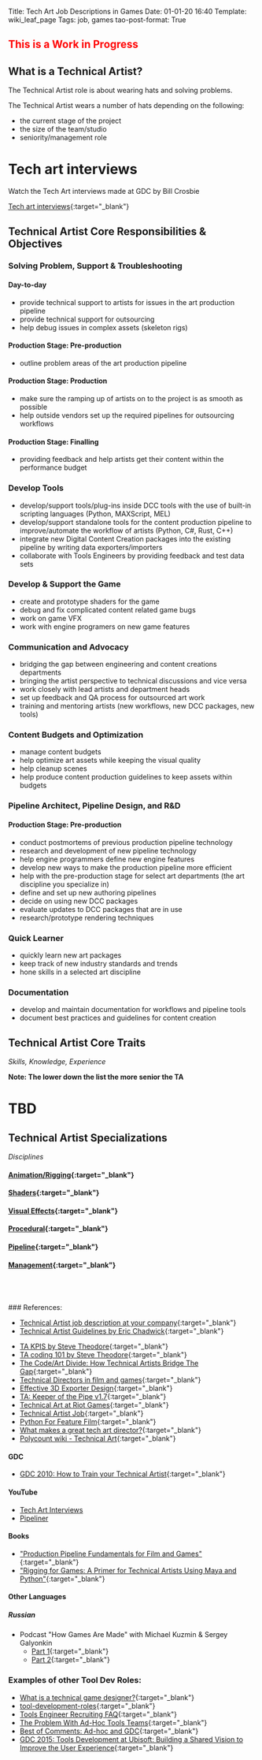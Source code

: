 Title: Tech Art Job Descriptions in Games
Date: 01-01-20 16:40
Template: wiki_leaf_page
Tags: job, games
tao-post-format: True


<h2 style="color:red;">This is a Work in Progress</h2>


<!-- tao-post-format <div class="row"> -->
<!-- tao-post-format     <div class="col-md-6"> -->
<!-- tao-post-format <div class="jumbotron"> -->

## What is a Technical Artist?

The Technical Artist role is about wearing hats and solving problems.

The Technical Artist wears a number of hats depending on the following:

* the current stage of the project
* the size of the team/studio
* seniority/management role

<!-- tao-post-format </div> -->
<!-- tao-post-format </div> -->

<!-- tao-post-format     <div class="col-md-4"> -->
<!-- tao-post-format         <div class="jumbotron"> -->

# Tech art interviews

Watch the Tech Art interviews made at GDC by Bill Crosbie

[Tech art interviews](https://www.youtube.com/playlist?list=PL6wbx3PGrmcEtLpwCsQWqixGzLCfeaRCX){:target="_blank"}

<!-- tao-post-format </div> -->
<!-- tao-post-format </div> -->

<!-- tao-post-format </div> -->


## Technical Artist Core Responsibilities & Objectives


<!-- tao-post-format <div class="row"> -->
<!-- tao-post-format     <div class="col-md-4"> -->
<!-- tao-post-format         <div class="jumbotron"> -->

### Solving Problem, Support & Troubleshooting
#### Day-to-day
* provide technical support to artists for issues in the art production pipeline
* provide technical support for outsourcing
* help debug issues in complex assets (skeleton rigs)
#### Production Stage: Pre-production
* outline problem areas of the art production pipeline
#### Production Stage: Production
* make sure the ramping up of artists on to the project is as smooth as possible
* help outside vendors set up the required pipelines for outsourcing workflows
#### Production Stage: Finalling
* providing feedback and help artists get their content within the performance budget
<!-- tao-post-format </div> -->
<!-- tao-post-format </div> -->

<!-- tao-post-format     <div class="col-md-4"> -->
<!-- tao-post-format         <div class="jumbotron"> -->
### Develop Tools
* develop/support tools/plug-ins inside DCC tools with the use of built-in scripting languages (Python, MAXScript, MEL)
* develop/support standalone tools for the content production pipeline to improve/automate the workflow of artists (Python, C#, Rust, C++)
* integrate new Digital Content Creation packages into the existing pipeline by writing data exporters/importers
* collaborate with Tools Engineers by providing feedback and test data sets 
<!-- tao-post-format </div> -->
<!-- tao-post-format </div> -->

<!-- tao-post-format     <div class="col-md-4"> -->
<!-- tao-post-format         <div class="jumbotron"> -->
### Develop & Support the Game
* create and prototype shaders for the game
* debug and fix complicated content related game bugs
* work on game VFX
* work with engine programers on new game features
<!-- tao-post-format </div> -->
<!-- tao-post-format </div> -->

<!-- tao-post-format </div> -->



<!-- tao-post-format <div class="row"> -->
<!-- tao-post-format     <div class="col-md-4"> -->
<!-- tao-post-format         <div class="jumbotron"> -->

### Communication and Advocacy

* bridging the gap between engineering and content creations departments
* bringing the artist perspective to technical discussions and vice versa
* work closely with lead artists and department heads 
* set up feedback and QA process for outsourced art work
* training and mentoring artists (new workflows, new DCC packages, new tools)

<!-- tao-post-format </div> -->
<!-- tao-post-format </div> -->

<!-- tao-post-format     <div class="col-md-4"> -->
<!-- tao-post-format         <div class="jumbotron"> -->

### Content Budgets and Optimization

* manage content budgets
* help optimize art assets while keeping the visual quality
* help cleanup scenes
* help produce content production guidelines to keep assets within budgets 


<!-- tao-post-format </div> -->
<!-- tao-post-format </div> -->


<!-- tao-post-format     <div class="col-md-4"> -->
<!-- tao-post-format         <div class="jumbotron"> -->

### Pipeline Architect, Pipeline Design, and R&D



#### Production Stage: Pre-production

* conduct postmortems of previous production pipeline technology
* research and development of new pipeline technology
* help engine programmers define new engine features
* develop new ways to make the production pipeline more efficient
* help with the pre-production stage for select art departments (the art discipline you specialize in)
* define and set up new authoring pipelines
* decide on using new DCC packages
* evaluate updates to DCC packages that are in use
* research/prototype rendering techniques

<!-- tao-post-format </div> -->
<!-- tao-post-format </div> -->
<!-- tao-post-format </div> -->


<!-- tao-post-format <div class="row"> -->
<!-- tao-post-format     <div class="col-md-4"> -->
<!-- tao-post-format         <div class="jumbotron"> -->


### Quick Learner

* quickly learn new art packages
* keep track of new industry standards and trends
* hone skills in a selected art discipline


<!-- tao-post-format </div> -->
<!-- tao-post-format </div> -->




<!-- tao-post-format     <div class="col-md-4"> -->
<!-- tao-post-format         <div class="jumbotron"> -->
### Documentation

* develop and maintain documentation for workflows and pipeline tools
* document best practices and guidelines for content creation

<!-- tao-post-format </div> -->
<!-- tao-post-format </div> -->
<!-- tao-post-format </div> -->



## Technical Artist Core Traits
_Skills, Knowledge, Experience_

**Note: The lower down the list the more senior the TA**

<!-- tao-post-format         <div class="jumbotron"> -->
# TBD
<!-- tao-post-format </div> -->


## Technical Artist Specializations
_Disciplines_

<!-- tao-post-format     <div class="row"> -->
<!-- tao-post-format         <div class="col-xs-12 col-sm-3"> -->
<!-- tao-post-format               <div class="box"> -->

#### [Animation/Rigging](/ta-101/job-descriptions/game-ta-disciplines/animation-n-rigging/){:target="_blank"}

<!-- tao-post-format </div> -->
<!-- tao-post-format </div> -->

<!-- tao-post-format         <div class="col-xs-12 col-sm-3"> -->
<!-- tao-post-format               <div class="box"> -->
#### [Shaders](/ta-101/job-descriptions/game-ta-disciplines/shaders/){:target="_blank"}
<!-- tao-post-format </div> -->
<!-- tao-post-format </div> -->

<!-- tao-post-format         <div class="col-xs-12 col-sm-3"> -->
<!-- tao-post-format               <div class="box"> -->
#### [Visual Effects](/ta-101/job-descriptions/game-ta-disciplines/visual-effects/){:target="_blank"}
<!-- tao-post-format </div> -->
<!-- tao-post-format </div> -->
<!-- tao-post-format </div> -->

<!-- tao-post-format     <div class="row"> -->
<!-- tao-post-format         <div class="col-xs-12 col-sm-3"> -->
<!-- tao-post-format               <div class="box"> -->

#### [Procedural](#){:target="_blank"}
<!-- tao-post-format </div> -->
<!-- tao-post-format </div> -->

<!-- tao-post-format         <div class="col-xs-12 col-sm-3"> -->
<!-- tao-post-format               <div class="box"> -->
#### [Pipeline](/ta-101/job-descriptions/game-ta-disciplines/pipeline/){:target="_blank"}
<!-- tao-post-format </div> -->
<!-- tao-post-format </div> -->

<!-- tao-post-format         <div class="col-xs-12 col-sm-3"> -->
<!-- tao-post-format               <div class="box"> -->
#### [Management](#){:target="_blank"}
<!-- tao-post-format </div> -->
<!-- tao-post-format </div> -->

<!-- tao-post-format </div> -->

<br>
<br>
<br>
### References:

* [Technical Artist job description at your company](http://discourse.techart.online/t/technical-artist-job-description-at-your-company/75){:target="_blank"}
* [Technical Artist Guidelines by Eric Chadwick](http://ericchadwick.com/img/techart_guidelines.html){:target="_blank"}


<!-- ### TODO References (not processed yet): -->

* [TA KPIS by Steve Theodore](https://github.com/theodox/ta_101/blob/master/kpis.md){:target="_blank"}
* [TA coding 101 by Steve Theodore](https://github.com/theodox/ta_101/blob/master/TA%20coding%20101.md){:target="_blank"}
* [The Code/Art Divide: How Technical Artists Bridge The Gap](https://www.gamasutra.com/view/feature/1651/the_codeart_divide_how_technical_.php){:target="_blank"}
* [Technical Directors in film and games](https://en.wikipedia.org/wiki/Technical_director#Categorization_of_technical_directors_in_film_and_games){:target="_blank"}
* [Effective 3D Exporter Design](https://www.gamasutra.com/view/feature/130548/effective_3d_exporter_design.php){:target="_blank"}
* [TA: Keeper of the Pipe v1.7](https://web.archive.org/web/20080225095341/http://www.easel3d.net/docs/TA_pipe_v1.html){:target="_blank"}
* [Technical Art at Riot Games](https://www.riotgames.com/en/artedu/technical-art){:target="_blank"}
* [Technical Artist Job](https://web.archive.org/web/20100824140416/http://www.microsoft-careers.com/job/Redmond-Technical-Artist-StartUp-Business-Group-Job-WA-98052/834998/ ){:target="_blank"}
* [Python For Feature Film](http://dgovil.com/blog/2016/11/30/python-for-feature-film/){:target="_blank"}
* [What makes a great tech art director?](http://discourse.techart.online/t/what-makes-a-good-tech-art-director/13045){:target="_blank"}
* [Polycount wiki - Technical Art](http://wiki.polycount.com/wiki/Technical_Art){:target="_blank"}

#### GDC 
* [GDC 2010: How to Train your Technical Artist](https://www.gdcvault.com/play/1014087/How-to-Train-your-Technical){:target="_blank"}

#### YouTube
* [Tech Art Interviews](https://www.youtube.com/playlist?list=PL6wbx3PGrmcEtLpwCsQWqixGzLCfeaRCX)
* [Pipeliner](https://www.youtube.com/channel/UC3yC13t6PLG-UyX28TihKxQ)

#### Books
* ["Production Pipeline Fundamentals for Film and Games"](https://www.amazon.com/Production-Pipeline-Fundamentals-Film-Games-ebook/dp/B00IOPYVIU){:target="_blank"}
* ["Rigging for Games: A Primer for Technical Artists Using Maya and Python"](https://www.amazon.com/Rigging-Games-Primer-Technical-Artists/dp/0415743052){:target="_blank"}

#### Other Languages
##### Russian
* Podcast "How Games Are Made" with Michael Kuzmin & Sergey Galyonkin 
    * [Part 1](https://kdicast.com/e/210-tech-art/){:target="_blank"}
    * [Part 2](https://kdicast.com/e/211-tech-art-2/){:target="_blank"}

### Examples of other Tool Dev Roles:
* [What is a technical game designer?](https://technicalgamedesign.blogspot.com/2012/07/what-is-technical-game-designer.html){:target="_blank"}
* [tool-development-roles](https://tools.engineer/tool-development-roles){:target="_blank"}
* [Tools Engineer Recruiting FAQ](https://gorlak.dev/recruiting/2018/07/13/tools-engineer-faq){:target="_blank"}
* [The Problem With Ad-Hoc Tools Teams](http://thetoolsmiths.org/2009/02/03/the-problem-with-ad-hoc-tools-teams/){:target="_blank"}
* [Best of Comments: Ad-hoc and GDC](http://thetoolsmiths.org/2009/02/16/best-of-comments-ad-hoc-and-gdc/){:target="_blank"}
* [GDC 2015: Tools Development at Ubisoft: Building a Shared Vision to Improve the User Experience](https://www.gdcvault.com/play/1022337/Tools-Development-at-Ubisoft-Building){:target="_blank"}
